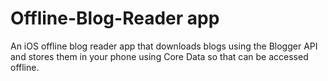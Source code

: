 # Offline-Blog-Reader app
An iOS offline blog reader app that downloads blogs using the Blogger API and stores them in your phone using Core Data so that can be accessed offline.
